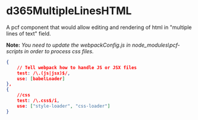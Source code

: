 # d365MultipleLinesHTML
A pcf component that would allow editing and rendering of html in "multiple lines of text" field.

**Note:**
*You need to update the webpackConfig.js in node_modules\pcf-scripts in order to process css files.*
```json
{
	// Tell webpack how to handle JS or JSX files
	test: /\.(js|jsx)$/,
	use: [babelLoader]
},
{
	//css
	test: /\.css$/i,
	use: ["style-loader", "css-loader"]
}
```                

